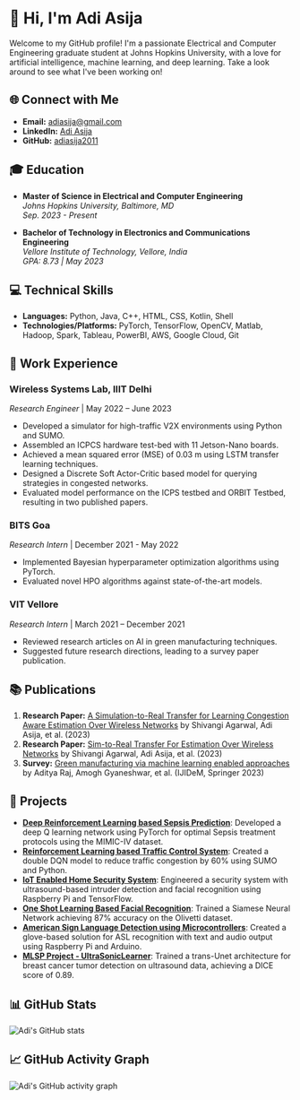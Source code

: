 # 👋 Hi, I'm Adi Asija
Welcome to my GitHub profile! I'm a passionate Electrical and Computer Engineering graduate student at Johns Hopkins University, with a love for artificial intelligence, machine learning, and deep learning. Take a look around to see what I've been working on!

## 🌐 Connect with Me

- **Email:** [adiasija@gmail.com](mailto:adiasija@gmail.com)
- **LinkedIn:** [Adi Asija](https://www.linkedin.com/in/adi-asija)
- **GitHub:** [adiasija2011](https://github.com/adiasija2011)

## 🎓 Education

- **Master of Science in Electrical and Computer Engineering**  
  *Johns Hopkins University, Baltimore, MD*  
  *Sep. 2023 - Present*

- **Bachelor of Technology in Electronics and Communications Engineering**  
  *Vellore Institute of Technology, Vellore, India*  
  *GPA: 8.73 | May 2023*

## 💻 Technical Skills

- **Languages:** Python, Java, C++, HTML, CSS, Kotlin, Shell
- **Technologies/Platforms:** PyTorch, TensorFlow, OpenCV, Matlab, Hadoop, Spark, Tableau, PowerBI, AWS, Google Cloud, Git

## 🏢 Work Experience

### Wireless Systems Lab, IIIT Delhi
*Research Engineer* | May 2022 – June 2023

- Developed a simulator for high-traffic V2X environments using Python and SUMO.
- Assembled an ICPCS hardware test-bed with 11 Jetson-Nano boards.
- Achieved a mean squared error (MSE) of 0.03 m using LSTM transfer learning techniques.
- Designed a Discrete Soft Actor-Critic based model for querying strategies in congested networks.
- Evaluated model performance on the ICPS testbed and ORBIT Testbed, resulting in two published papers.

### BITS Goa
*Research Intern* | December 2021 - May 2022

- Implemented Bayesian hyperparameter optimization algorithms using PyTorch.
- Evaluated novel HPO algorithms against state-of-the-art models.

### VIT Vellore
*Research Intern* | March 2021 – December 2021

- Reviewed research articles on AI in green manufacturing techniques.
- Suggested future research directions, leading to a survey paper publication.

## 📚 Publications

1. **Research Paper:** [A Simulation-to-Real Transfer for Learning Congestion Aware Estimation Over Wireless Networks](https://www.techrxiv.org/doi/full/10.36227/techrxiv.24332269.v1) by Shivangi Agarwal, Adi Asija, et al. (2023)
2. **Research Paper:** [Sim-to-Real Transfer For Estimation Over Wireless Networks](https://www.techrxiv.org/doi/full/10.36227/techrxiv.24332269.v1) by Shivangi Agarwal, Adi Asija, et al. (2023)
3. **Survey:** [Green manufacturing via machine learning enabled approaches](https://link.springer.com/article/10.1007/s12008-022-01136-0) by Aditya Raj, Amogh Gyaneshwar, et al. (IJIDeM, Springer 2023)

## 🔬 Projects

- **[Deep Reinforcement Learning based Sepsis Prediction](https://github.com/adiasija2011/Sepsis-Prediction)**: Developed a deep Q learning network using PyTorch for optimal Sepsis treatment protocols using the MIMIC-IV dataset.
- **[Reinforcement Learning based Traffic Control System](https://github.com/adiasija2011/Traffic-Control)**: Created a double DQN model to reduce traffic congestion by 60% using SUMO and Python.
- **[IoT Enabled Home Security System](https://github.com/adiasija2011/Home-Security)**: Engineered a security system with ultrasound-based intruder detection and facial recognition using Raspberry Pi and TensorFlow.
- **[One Shot Learning Based Facial Recognition](https://github.com/adiasija2011/OneShot-FacialRecognition)**: Trained a Siamese Neural Network achieving 87% accuracy on the Olivetti dataset.
- **[American Sign Language Detection using Microcontrollers](https://github.com/adiasija2011/ASL-Detection)**: Created a glove-based solution for ASL recognition with text and audio output using Raspberry Pi and Arduino.
- **[MLSP Project - UltraSonicLearner](https://github.com/adiasija2011/UltraSonicLearner)**: Trained a trans-Unet architecture for breast cancer tumor detection on ultrasound data, achieving a DICE score of 0.89.

## 📊 GitHub Stats

![Adi's GitHub stats](https://github-readme-stats.vercel.app/api?username=adiasija2011&show_icons=true&theme=radical)


## 📈 GitHub Activity Graph

![Adi's GitHub activity graph](https://activity-graph.herokuapp.com/graph?username=adiasija2011&theme=react-dark)
